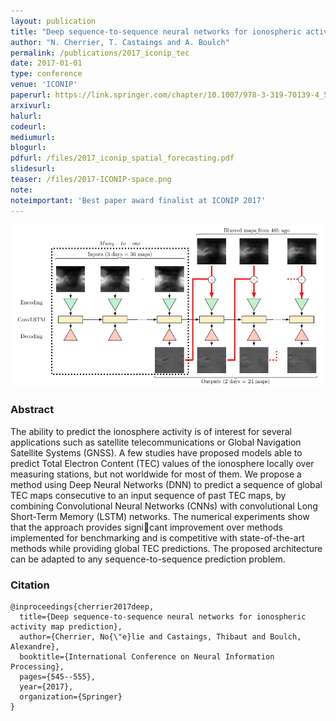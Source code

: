 ```yaml
---
layout: publication
title: "Deep sequence-to-sequence neural networks for ionospheric activity map prediction"
author: "N. Cherrier, T. Castaings and A. Boulch"
permalink: /publications/2017_iconip_tec
date: 2017-01-01
type: conference
venue: 'ICONIP'
paperurl: https://link.springer.com/chapter/10.1007/978-3-319-70139-4_55
arxivurl: 
halurl: 
codeurl: 
mediumurl: 
blogurl: 
pdfurl: /files/2017_iconip_spatial_forecasting.pdf
slidesurl: 
teaser: /files/2017-ICONIP-space.png
note:
noteimportant: 'Best paper award finalist at ICONIP 2017'
---	
```


![](/files/2017_iconip_spatial_forecasting.png)

### Abstract

The ability to predict the ionosphere activity is of interest for several applications such as satellite telecommunications or Global Navigation Satellite Systems (GNSS). A few studies have proposed models able to predict Total Electron Content (TEC) values of the ionosphere locally over measuring stations, but not worldwide for most of them. We propose a method using Deep Neural Networks (DNN) to predict a sequence of global TEC maps consecutive to an input sequence of past TEC maps, by combining Convolutional Neural Networks (CNNs) with convolutional Long Short-Term Memory (LSTM) networks. The numerical experiments show that the approach provides signicant improvement
over methods implemented for benchmarking and is competitive with state-of-the-art methods while providing global TEC predictions. The proposed architecture can be adapted to any sequence-to-sequence prediction problem.

### Citation

```
@inproceedings{cherrier2017deep,
  title={Deep sequence-to-sequence neural networks for ionospheric activity map prediction},
  author={Cherrier, No{\"e}lie and Castaings, Thibaut and Boulch, Alexandre},
  booktitle={International Conference on Neural Information Processing},
  pages={545--555},
  year={2017},
  organization={Springer}
}
```